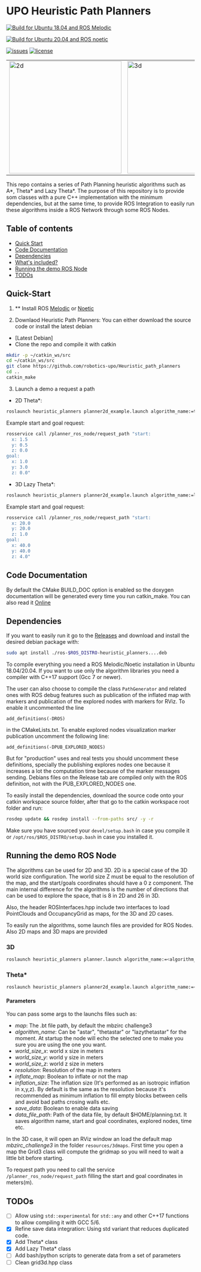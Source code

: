 # UPO Heuristic Path Planners


[![Build for Ubuntu 18.04 and ROS Melodic](https://github.com/RafaelRey/3D_heuristic_path_planners/actions/workflows/build_melodic.yml/badge.svg)](https://github.com/RafaelRey/3D_heuristic_path_planners/actions/workflows/build_melodic.yml)

[![Build for Ubuntu 20.04 and ROS noetic](https://github.com/RafaelRey/3D_heuristic_path_planners/actions/workflows/build_noetic.yml/badge.svg)](https://github.com/RafaelRey/3D_heuristic_path_planners/actions/workflows/build_noetic.yml)

[![issues](https://img.shields.io/github/issues/robotics-upo/3D_heuristic_path_planners?style=plastic)](https://img.shields.io/github/issues/robotics-upo/3D_heuristic_path_planners?style=plastic)
[![license](https://img.shields.io/github/license/robotics-upo/Heuristic_path_planners)](https://img.shields.io/github/license/robotics-upo/Heuristic_path_planners)

<table width="500">
    <tr>
        <td width="50%">
<img src="https://raw.githubusercontent.com/robotics-upo/Heuristic_path_planners/master/resources/images/2dexample.png" alt="2d" width="300"/>
        </td>
        <td width="50%">
<img src="https://raw.githubusercontent.com/robotics-upo/Heuristic_path_planners/master/resources/images/3dexample.png" alt="3d" width="300"/>
        </td>
    </tr>
</table>



This repo contains a series of Path Planning heuristic algorithms such as A*, Theta* and Lazy Theta*. The purpose of this repository is to provide som classes with a pure C++ implementation with the minimum dependencies, but at the same time, to provide ROS Integration to easily run these algorithms inside a ROS Network through some ROS Nodes.

## Table of contents
- [Quick Start](quick-start)
- [Code Documentation](#code-documentation)
- [Dependencies](#dependencies)
- [What's included?](#whats-included)
- [Running the demo ROS Node](#running-the-demo-ros-node)
- [TODOs](#categories)

## Quick-Start

1. ** Install ROS [Melodic](http://wiki.ros.org/melodic/Installation/Ubuntu) or [Noetic](http://wiki.ros.org/noetic/Installation/Ubuntu) 

2. Downlaod Heuristic Path Planners: You can either download the source code or install the latest debian

- [Latest Debian]
- Clone the repo and compile it with catkin
```bash
mkdir -p ~/catkin_ws/src
cd ~/catkin_ws/src
git clone https://github.com/robotics-upo/Heuristic_path_planners
cd ..
catkin_make
```

3. Launch a demo a request a path


- 2D Theta*:
```bash
roslaunch heuristic_planners planner2d_example.launch algorithm_name:=thetastar
```
Example start and goal request: 
```bash
rosservice call /planner_ros_node/request_path "start:
  x: 1.5
  y: 0.5
  z: 0.0
goal:
  x: 1.0
  y: 3.0
  z: 0.0" 
```
- 3D Lazy Theta*:
```bash
roslaunch heuristic_planners planner2d_example.launch algorithm_name:=lazythetastar
```

Example start and goal request: 
```bash
rosservice call /planner_ros_node/request_path "start:
  x: 20.0
  y: 20.0
  z: 1.0
goal:
  x: 40.0
  y: 40.0
  z: 4.0" 
```
## Code Documentation

By default the CMake BUILD_DOC option is enabled so the doxygen documentation will be generated every time you run catkin_make. You can also read it [Online](https://codedocs.xyz/robotics-upo/3D_heuristic_path_planners)
## Dependencies

If you want to easily run it go to the [Releases](https://github.com/RafaelRey/3D_heuristic_path_planners/releases) and download and install the desired debian package with:

```bash
sudo apt install ./ros-$ROS_DISTRO-heuristic_planners....deb
```

To compile everything you need a ROS Melodic/Noetic installation in Ubuntu 18.04/20.04. If you want to use only the algorithm libraries you need a compiler with C++17 support (Gcc 7 or newer). 

The user can also choose to compile the class ```PathGenerator``` and related ones with ROS debug features such as publication of the inflated map with markers and publication of the explored nodes with markers for RViz. To enable it uncommented the line

```
add_definitions(-DROS)
```

in the CMakeLists.txt. To enable explored nodes visualization marker publication uncomment the following line:

```
add_definitions(-DPUB_EXPLORED_NODES)
```
But for "production" uses and real tests you should uncomment these definitions, specially the publishing explores nodes one because it increases a lot the computation time because of the marker messages sending. Debians files on the Release tab are compiled only with the ROS definition, not with the PUB_EXPLORED_NODES one.

To easily install the dependencies, download the source code onto your catkin workspace source folder, after that go to the catkin workspace root folder and run:

```bash
rosdep update && rosdep install --from-paths src/ -y -r
```

Make sure you have sourced your ```devel/setup.bash``` in case you compile it or ```/opt/ros/$ROS_DISTRO/setup.bash``` in case you installed it.

## Running the demo ROS Node 

The algorithms can be used for 2D and 3D. 2D is a special case of the 3D world size configuration. The world size Z must be equal to the resolution of the map, and the start/goals coordinates should have a 0 z component. The main internal difference for the algorithms is the number of directions that can be used to explore the space, that is 8 in 2D and 26 in 3D.

Also, the header ROSInterfaces.hpp include two interfaces to load PointClouds and OccupancyGrid as maps, for the 3D and 2D cases.

To easily run the algorithms, some launch files are provided for ROS Nodes. Also 2D maps and 3D maps are provided 

### 3D 

```bash
roslaunch heuristic_planners planner.launch algorithm_name:=<algorithm_name>
```

### Theta*

```bash
roslaunch heuristic_planners planner2d_example.launch algorithm_name:=<algorithm_name>
```

#### Parameters

You can pass some args to the launchs files such as:

- *map*: The .bt file path, by default the mbzirc challenge3
- *algorithm_name*: Can be "astar", "thetastar" or "lazythetastar" for the moment. At startup the node will echo the selected one to make you sure you are using the one you want. 
- *world_size_x*: world x size in meters 
- *world_size_y*: world y size in meters 
- *world_size_z*: world z size in meters
- *resolution*: Resolution of the map in meters 
- *inflate_map*: Boolean to inflate or not the map 
- *inflation_size*: The inflation size (It's performed as an isotropic inflation in x,y,z). By default is the same as the resolution because it's recommended as minimum inflation to fill empty blocks between cells and avoid bad paths crosing walls etc.
- *save_data*: Boolean to enable data saving
- *data_file_path*: Path of the data file, by default $HOME/planning.txt. It saves algorithm name, start and goal coordinates, explored nodes, time etc.


In the 3D case, it will open an RViz window an load the default map *mbzirc_challenge3* in the folder ```resources/3dmaps```. First time you open a map the Grid3 class will compute the gridmap so you will need to wait a little bit before starting.

To request path you need to call the service ```/planner_ros_node/request_path``` filling the start and goal coordinates in meters(m). 


## TODOs

- [ ] Allow using ```std::experimental``` for ```std::any``` and other C++17 functions to allow compiling it with GCC 5/6. 
- [x] Refine save data integration: Using std variant that reduces duplicated code.
- [x] Add Theta* class
- [x] Add Lazy Theta* class
- [ ] Add bash/python scripts to generate data from a set of parameters
- [ ] Clean grid3d.hpp class